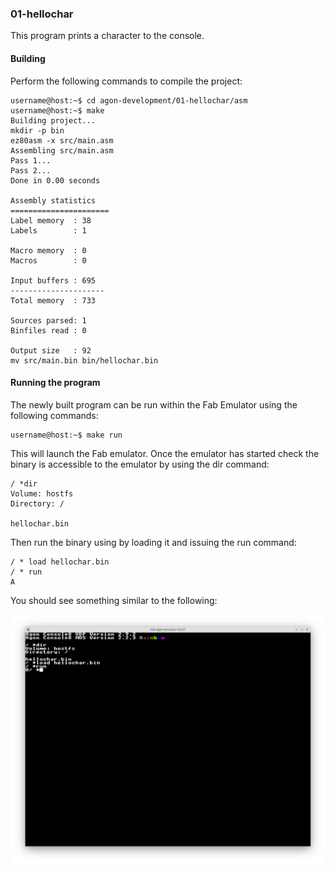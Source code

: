 ### 01-hellochar

This program prints a character to the console.

#### Building

Perform the following commands to compile the project:

```
username@host:~$ cd agon-development/01-hellochar/asm
username@host:~$ make
Building project...
mkdir -p bin
ez80asm -x src/main.asm
Assembling src/main.asm
Pass 1...
Pass 2...
Done in 0.00 seconds

Assembly statistics
======================
Label memory  : 38
Labels        : 1

Macro memory  : 0
Macros        : 0

Input buffers : 695
---------------------
Total memory  : 733

Sources parsed: 1
Binfiles read : 0

Output size   : 92
mv src/main.bin bin/hellochar.bin
```

#### Running the program

The newly built program can be run within the Fab Emulator using the following commands:

```
username@host:~$ make run
```

This will launch the Fab emulator.  Once the emulator has started check the binary is accessible to the emulator by using the dir command:

```
/ *dir
Volume: hostfs
Directory: /

hellochar.bin
```

Then run the binary using by loading it and issuing the run command:

```
/ * load hellochar.bin
/ * run
A
```

You should see something similar to the following:

![Screenshot of the Fab Emulator](https://github.com/andymccall/agon-development/blob/main/01-hellochar/assets/01-hellochar_asm.png?raw=true)
